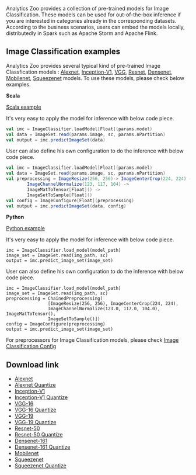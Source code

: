 Analytics Zoo provides a collection of pre-trained models for Image Classification. These models can be used for out-of-the-box inference if you are interested in categories already in the corresponding datasets. According to the business scenarios, users can embed the models locally, distributedly in Spark such as Apache Storm and Apache Flink.

## Image Classification examples

Analytics Zoo provides several typical kind of pre-trained Image Classfication models : [Alexnet](http://papers.nips.cc/paper/4824-imagenet-classification-with-deep-convolutional-neural-networksese), [Inception-V1](https://arxiv.org/abs/1409.4842), [VGG](https://arxiv.org/abs/1409.1556), [Resnet](https://arxiv.org/abs/1512.03385), [Densenet](https://arxiv.org/abs/1608.06993), [Mobilenet](https://arxiv.org/abs/1704.04861), [Squeezenet](https://arxiv.org/abs/1602.07360) models. To use these models, please check below examples.


**Scala**


[Scala example](https://github.com/intel-analytics/analytics-zoo/tree/master/zoo/src/main/scala/com/intel/analytics/zoo/examples/imageclassification)

It's very easy to apply the model for inference with below code piece.

```scala
val imc = ImageClassifier.loadModel[Float](params.model)
val data = ImageSet.read(params.image, sc, params.nPartition)
val output = imc.predictImageSet(data)
```

User can also define his own configuration to do the inference with below code piece.

```scala
val imc = ImageClassifier.loadModel[Float](params.model)
val data = ImageSet.read(params.image, sc, params.nPartition)
val preprocessing = ImageResize(256, 256)-> ImageCenterCrop(224, 224) ->
        ImageChannelNormalize(123, 117, 104) ->
        ImageMatToTensor[Float]() ->
        ImageSetToSample[Float]()
val config = ImageConfigure[Float](preprocessing)        
val output = imc.predictImageSet(data, config)
```

**Python**

[Python example](https://github.com/intel-analytics/analytics-zoo/tree/master/pyzoo/zoo/examples/imageclassification)

It's very easy to apply the model for inference with below code piece.
```
imc = ImageClassifier.load_model(model_path)
image_set = ImageSet.read(img_path, sc)
output = imc.predict_image_set(image_set)
```

User can also define his own configuration to do the inference with below code piece.
```
imc = ImageClassifier.load_model(model_path)
image_set = ImageSet.read(img_path, sc)
preprocessing = ChainedPreprocessing(
                [ImageResize(256, 256), ImageCenterCrop(224, 224),
                ImageChannelNormalize(123.0, 117.0, 104.0), ImageMatToTensor(),
                ImageSetToSample()])
config = ImageConfigure(preprocessing) 
output = imc.predict_image_set(image_set)
```

For preprocessors for Image Classification models, please check [Image Classification Config](https://github.com/intel-analytics/zoo/blob/master/zoo/src/main/scala/com/intel/analytics/zoo/models/image/imageclassification/ImageClassificationConfig.scala)

## Download link

* [Alexnet](https://s3-ap-southeast-1.amazonaws.com/analytics-zoo-models/imageclassification/imagenet/analytics-zoo_alexnet_imagenet_0.1.0.model)
* [Alexnet Quantize](https://s3-ap-southeast-1.amazonaws.com/analytics-zoo-models/imageclassification/imagenet/analytics-zoo_alexnet-quantize_imagenet_0.1.0.model)
* [Inception-V1](https://s3-ap-southeast-1.amazonaws.com/analytics-zoo-models/imageclassification/imagenet/analytics-zoo_inception-v1_imagenet_0.1.0.model)
* [Inception-V1 Quantize](https://s3-ap-southeast-1.amazonaws.com/analytics-zoo-models/imageclassification/imagenet/analytics-zoo_inception-v1-quantize_imagenet_0.1.0.model)
* [VGG-16](https://s3-ap-southeast-1.amazonaws.com/analytics-zoo-models/imageclassification/imagenet/analytics-zoo_vgg-16_imagenet_0.1.0.model)
* [VGG-16 Quantize](https://s3-ap-southeast-1.amazonaws.com/analytics-zoo-models/imageclassification/imagenet/analytics-zoo_vgg-16-quantize_imagenet_0.1.0.model)
* [VGG-19](https://s3-ap-southeast-1.amazonaws.com/analytics-zoo-models/imageclassification/imagenet/analytics-zoo_vgg-19_imagenet_0.1.0.model)
* [VGG-19 Quantize](https://s3-ap-southeast-1.amazonaws.com/analytics-zoo-models/imageclassification/imagenet/analytics-zoo_vgg-19-quantize_imagenet_0.1.0.model)
* [Resnet-50](https://s3-ap-southeast-1.amazonaws.com/analytics-zoo-models/imageclassification/imagenet/analytics-zoo_resnet-50_imagenet_0.1.0.model)
* [Resnet-50 Quantize](https://s3-ap-southeast-1.amazonaws.com/analytics-zoo-models/imageclassification/imagenet/analytics-zoo_resnet-50-quantize_imagenet_0.1.0.model)
* [Densenet-161](https://s3-ap-southeast-1.amazonaws.com/analytics-zoo-models/imageclassification/imagenet/analytics-zoo_densenet-161_imagenet_0.1.0.model)
* [Densenet-161 Quantize](https://s3-ap-southeast-1.amazonaws.com/analytics-zoo-models/imageclassification/imagenet/analytics-zoo_densenet-161-quantize_imagenet_0.1.0.model)
* [Mobilenet](https://s3-ap-southeast-1.amazonaws.com/analytics-zoo-models/imageclassification/imagenet/analytics-zoo_mobilenet_imagenet_0.1.0.model)
* [Squeezenet](https://s3-ap-southeast-1.amazonaws.com/analytics-zoo-models/imageclassification/imagenet/analytics-zoo_squeezenet_imagenet_0.1.0.model)
* [Squeezenet Quantize](https://s3-ap-southeast-1.amazonaws.com/analytics-zoo-models/imageclassification/imagenet/analytics-zoo_squeezenet-quantize_imagenet_0.1.0.model)

